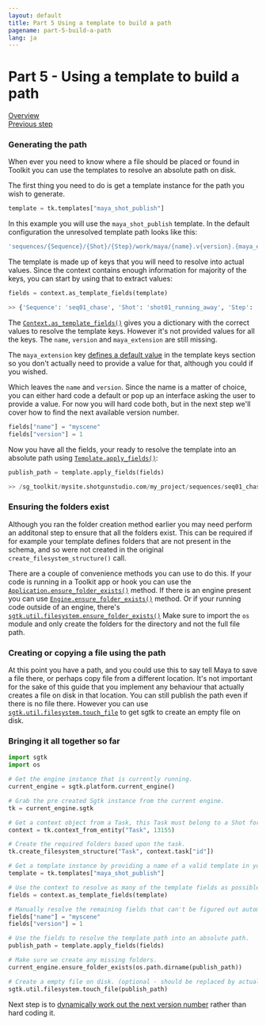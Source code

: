 ```yaml
---
layout: default
title: Part 5 Using a template to build a path
pagename: part-5-build-a-path
lang: ja
---
```


# Part 5 - Using a template to build a path

[Overview](./sgtk-developer-generating-path-and-publish.md)<br/>
[Previous step](./part-4-creating-folders.md)

### Generating the path

When ever you need to know where a file should be placed or found in Toolkit you can use the templates to resolve an absolute path on disk.

The first thing you need to do is get a template instance for the path you wish to generate.

```python
template = tk.templates["maya_shot_publish"]
```

In this example you will use the `maya_shot_publish` template. 
In the default configuration the unresolved template path looks like this:

```yaml
'sequences/{Sequence}/{Shot}/{Step}/work/maya/{name}.v{version}.{maya_extension}'
```

The template is made up of keys that you will need to resolve into actual values.
Since the context contains enough information for majority of the keys, you can start by using that to extract values:

```python
fields = context.as_template_fields(template)

>> {'Sequence': 'seq01_chase', 'Shot': 'shot01_running_away', 'Step': 'comp'}
```
The [`Context.as_template_fields()`](https://developer.shotgunsoftware.com/tk-core/core.html#sgtk.Context.as_template_fields) gives you a dictionary with the correct values to resolve the template keys. 
However it's not provided values for all the keys. The `name`, `version` and `maya_extension` are still missing.

The `maya_extension` key [defines a default value](https://github.com/shotgunsoftware/tk-config-default2/blob/v1.2.8/core/templates.yml#L139) in the template keys section
so you don't actually need to provide a value for that, although you could if you wished.

Which leaves the `name` and `version`. Since the name is a matter of choice, you can either hard code a default or pop up an interface asking the user to provide a value.
For now you will hard code both, but in the next step we'll cover how to find the next available version number.

```python
fields["name"] = "myscene"
fields["version"] = 1
```

Now you have all the fields, your ready to resolve the template into an absolute path using [`Template.apply_fields()`](https://developer.shotgunsoftware.com/tk-core/core.html#sgtk.Template.apply_fields):

```python
publish_path = template.apply_fields(fields)

>> /sg_toolkit/mysite.shotgunstudio.com/my_project/sequences/seq01_chase/shot01_running_away/comp/publish/maya/myscene.v001.ma
```

### Ensuring the folders exist

Although you ran the folder creation method earlier you may need perform an additonal step to ensure that all the folders exist.
This can be required if for example your template defines folders that are not present in the schema, and so were not created
in the original `create_filesystem_structure()` call.

There are a couple of convenience methods you can use to do this.
If your code is running in a Toolkit app or hook you can use the [`Application.ensure_folder_exists()`](https://developer.shotgunsoftware.com/tk-core/platform.html#sgtk.platform.Application.ensure_folder_exists) method.
If there is an engine present you can use [`Engine.ensure_folder_exists()`](https://developer.shotgunsoftware.com/tk-core/platform.html#sgtk.platform.Engine.ensure_folder_exists)
method. 
Or if your running code outside of an engine, there's [`sgtk.util.filesystem.ensure_folder_exists()`](https://developer.shotgunsoftware.com/tk-core/utils.html#sgtk.util.filesystem.ensure_folder_exists)
Make sure to import the `os` module and only create the folders for the directory and not the full file path.

### Creating or copying a file using the path
At this point you have a path, and you could use this to say tell Maya to save a file there, 
or perhaps copy file from a different location. 
It's not important for the sake of this guide that you implement any behaviour that actually creates a file on disk in that location.
You can still publish the path even if there is no file there. 
However you can use [`sgtk.util.filesystem.touch_file`](https://developer.shotgunsoftware.com/tk-core/utils.html?#sgtk.util.filesystem.touch_file) to get sgtk to create an empty file on disk.


### Bringing it all together so far

```python
import sgtk
import os

# Get the engine instance that is currently running.
current_engine = sgtk.platform.current_engine()

# Grab the pre created Sgtk instance from the current engine.
tk = current_engine.sgtk

# Get a context object from a Task, this Task must belong to a Shot for the future steps to work. 
context = tk.context_from_entity("Task", 13155)

# Create the required folders based upon the task.
tk.create_filesystem_structure("Task", context.task["id"])

# Get a template instance by providing a name of a valid template in your config's templates.yml.
template = tk.templates["maya_shot_publish"]

# Use the context to resolve as many of the template fields as possible.
fields = context.as_template_fields(template)

# Manually resolve the remaining fields that can't be figured out automatically from context.
fields["name"] = "myscene"
fields["version"] = 1

# Use the fields to resolve the template path into an absolute path.
publish_path = template.apply_fields(fields)

# Make sure we create any missing folders.
current_engine.ensure_folder_exists(os.path.dirname(publish_path))

# Create a empty file on disk. (optional - should be replaced by actual file save or copy logic)
sgtk.util.filesystem.touch_file(publish_path)
```

Next step is to [dynamically work out the next version number](part-6-find-latest-version.md) rather than hard coding it.